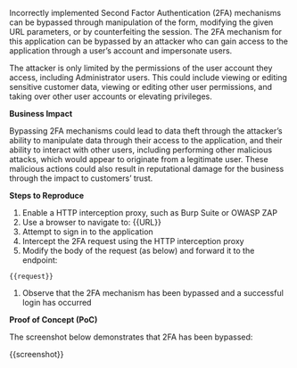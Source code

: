 Incorrectly implemented Second Factor Authentication (2FA) mechanisms can be bypassed through manipulation of the form, modifying the given URL parameters, or by counterfeiting the session. The 2FA mechanism for this application can be bypassed by an attacker who can gain access to the application through a user’s account and impersonate users.

The attacker is only limited by the permissions of the user account they access, including Administrator users. This could include viewing or editing sensitive customer data, viewing or editing other user permissions, and taking over other user accounts or elevating privileges.

**Business Impact**

Bypassing 2FA mechanisms could lead to data theft through the attacker’s ability to manipulate data through their access to the application, and their ability to interact with other users, including performing other malicious attacks, which would appear to originate from a legitimate user. These malicious actions could also result in reputational damage for the business through the impact to customers’ trust.

**Steps to Reproduce**

1. Enable a HTTP interception proxy, such as Burp Suite or OWASP ZAP
1. Use a browser to navigate to: {{URL}}
1. Attempt to sign in to the application
1. Intercept the 2FA request using the HTTP interception proxy
1. Modify the body of the request (as below) and forward it to the endpoint:

```HTTP
{{request}}
```

1. Observe that the 2FA mechanism has been bypassed and a successful login has occurred

**Proof of Concept (PoC)**

The screenshot below demonstrates that 2FA has been bypassed:

{{screenshot}}
